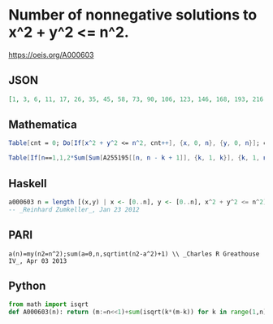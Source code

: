 # Number of nonnegative solutions to x^2 \+ y^2 <\= n^2\.
https://oeis.org/A000603
## JSON
```JSON
[1, 3, 6, 11, 17, 26, 35, 45, 58, 73, 90, 106, 123, 146, 168, 193, 216, 243, 271, 302, 335, 365, 402, 437, 473, 516, 557, 600, 642, 687, 736, 782, 835, 886, 941, 999, 1050, 1111, 1167, 1234, 1297, 1357, 1424, 1491, 1564, 1636, 1703, 1778, 1852, 1931, 2012, 2095]
```
## Mathematica
```Mathematica
Table[cnt = 0; Do[If[x^2 + y^2 <= n^2, cnt++], {x, 0, n}, {y, 0, n}]; cnt, {n, 0, 51}] (* _T. D. Noe_, Apr 02 2013 *)
```
```Mathematica
Table[If[n==1,1,2*Sum[Sum[A255195[[n, n - k + 1]], {k, 1, k}], {k, 1, n}] - Ceiling[(n - 1)/Sqrt[2]]],{n,1,52}] (* _Mats Granvik_, Feb 19 2015 *)
```
## Haskell
```Haskell
a000603 n = length [(x,y) | x <- [0..n], y <- [0..n], x^2 + y^2 <= n^2]
-- _Reinhard Zumkeller_, Jan 23 2012
```
## PARI
```PARI
a(n)=my(n2=n^2);sum(a=0,n,sqrtint(n2-a^2)+1) \\ _Charles R Greathouse IV_, Apr 03 2013
```
## Python
```Python
from math import isqrt
def A000603(n): return (m:=n<<1)+sum(isqrt(k*(m-k)) for k in range(1,n))+1 # _Chai Wah Wu_, Jul 18 2024
```
